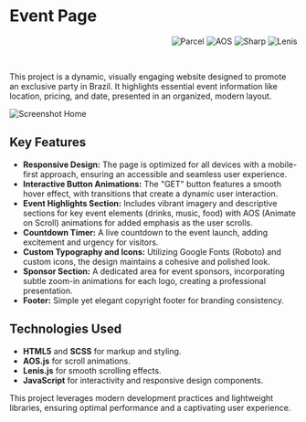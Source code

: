 <h1 align="left">Event Page</h1>

<p align=right>
    <img src="https://img.shields.io/badge/parcel-v2.12.0-3b82f6" alt="Parcel">
    </img> 
    <img src="https://img.shields.io/badge/aos-white" alt="AOS">
    </img> 
    <img src="https://img.shields.io/badge/sharp-v0.31.3-green?logo=sharp" alt="Sharp">
    </img> 
    <img src="https://img.shields.io/badge/lenis-v1.1.11-e14b5a" alt="Lenis">
    </img> 
</p>
<br>

This project is a dynamic, visually engaging website designed to promote an exclusive party in Brazil. It highlights essential event information like location, pricing, and date, presented in an organized, modern layout.

![Screenshot Home](https://github.com/senagab/servidores-estaticos/blob/main/event_page-layout.png)

## Key Features

- **Responsive Design:** The page is optimized for all devices with a mobile-first approach, ensuring an accessible and seamless user experience.
- **Interactive Button Animations:** The "GET" button features a smooth hover effect, with transitions that create a dynamic user interaction.
- **Event Highlights Section:** Includes vibrant imagery and descriptive sections for key event elements (drinks, music, food) with AOS (Animate on Scroll) animations for added emphasis as the user scrolls.
- **Countdown Timer:** A live countdown to the event launch, adding excitement and urgency for visitors.
- **Custom Typography and Icons:** Utilizing Google Fonts (Roboto) and custom icons, the design maintains a cohesive and polished look.
- **Sponsor Section:** A dedicated area for event sponsors, incorporating subtle zoom-in animations for each logo, creating a professional presentation.
- **Footer:** Simple yet elegant copyright footer for branding consistency.

## Technologies Used

- **HTML5** and **SCSS** for markup and styling.
- **AOS.js** for scroll animations.
- **Lenis.js** for smooth scrolling effects.
- **JavaScript** for interactivity and responsive design components.

This project leverages modern development practices and lightweight libraries, ensuring optimal performance and a captivating user experience.



